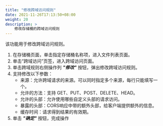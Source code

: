 ```yaml
---
title: "修改跨域访问规则"
date: 2021-11-26T17:13:50+08:00
weight: 20
description: >
    修改存储桶的跨域访问规则
---
```


该功能用于修改跨域访问规则。

1. 在存储桶页面，单击指定存储桶名称项，进入文件列表页面。
2. 单击“跨域访问”页签，进入跨域访问页面。
3. 单击跨域规则右侧操作列 **_"修改"_** 按钮，弹出修改跨域访问规则。
4. 支持修改以下参数：
    - 来源：允许跨域请求的来源。可以同时指定多个来源，每行只能填写一个。
    - 允许的方法：支持 GET、PUT、POST、DELETE、HEAD。
    - 允许的头部：允许使用哪些自定义头部的请求访问。
    - 暴露的头部：CORS响应中带的额外头部，给客户端提供额外的信息。
    - 缓存时间：请求得到结果的有效期。
5. 单击 **_"确定"_** 按钮，完成操作